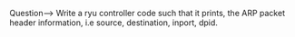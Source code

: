 Question-->
Write a ryu controller code such that it prints, the ARP packet header information, i.e source, destination, inport, dpid.
